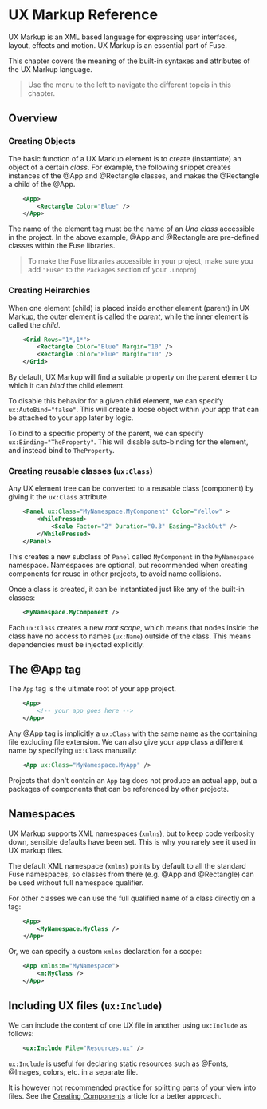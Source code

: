# UX Markup Reference

UX Markup is an XML based language for expressing user interfaces, layout, effects and motion. UX Markup is an essential part of Fuse.

This chapter covers the meaning of the built-in syntaxes and attributes of the UX Markup language.

> Use the menu to the left to navigate the different topcis in this chapter.

## Overview

### Creating Objects

The basic function of a UX Markup element is to create (instantiate) an object of a certain *class*. For example, the following snippet creates instances of the @App and @Rectangle classes, and makes the @Rectangle a child of the @App.

```xml
	<App>
		<Rectangle Color="Blue" />
	</App>
```

The name of the element tag must be the name of an *Uno class* accessible in the project. In the above example, @App and @Rectangle are pre-defined classes within the Fuse libraries.

> To make the Fuse libraries accessible in your project, make sure you add `"Fuse"` to the `Packages` section of your `.unoproj`

### Creating Heirarchies

When one element (child) is placed inside another element (parent) in UX Markup, the outer element is called the *parent*, while the inner element is called the *child*. 
	
```xml
	<Grid Rows="1*,1*">
		<Rectangle Color="Blue" Margin="10" />
		<Rectangle Color="Blue" Margin="10" />
	</Grid>
```

By default, UX Markup will find a suitable property on the parent element to which it can *bind* the child element.

To disable this behavior for a given child element, we can specify `ux:AutoBind="false"`. This will create a loose object within your app that can be attached to your app later by logic.

To bind to a specific property of the parent, we can specify `ux:Binding="TheProperty"`. This will disable auto-binding for the element, and instead bind to `TheProperty`.

### Creating reusable classes (`ux:Class`)

Any UX element tree can be converted to a reusable class (component) by giving it the `ux:Class` attribute.

```xml
	<Panel ux:Class="MyNamespace.MyComponent" Color="Yellow" >
		<WhilePressed>
			<Scale Factor="2" Duration="0.3" Easing="BackOut" />
		</WhilePressed>
	</Panel>
```

This creates a new subclass of `Panel` called `MyComponent` in the `MyNamespace` namespace. Namespaces are optional, but recommended when creating components for reuse in other projects, to avoid name collisions.

Once a class is created, it can be instantiated just like any of the built-in classes:

```xml
	<MyNamespace.MyComponent />
```

Each `ux:Class` creates a new *root scope*, which means that nodes inside the class have no access to names (`ux:Name`) outside of the class. This means dependencies must be injected explicitly.

## The @App tag

The `App` tag is the ultimate root of your app project.

```xml
	<App>
		<!-- your app goes here -->
	</App>
```

Any @App tag is implicitly a `ux:Class` with the same name as the containing file excluding file extension. We can also give your app class a different name by specifying `ux:Class` manually:

```xml
	<App ux:Class="MyNamespace.MyApp" />
```

Projects that don't contain an `App` tag does not produce an actual app, but a packages of components that can be referenced by other projects.


## Namespaces

UX Markup supports XML namespaces (`xmlns`), but to keep code verbosity down, sensible defaults have been set. This is why you rarely see it used in UX markup files.

The default XML namespace (`xmlns`) points by default to all the standard Fuse namespaces, so classes from there (e.g. @App and @Rectangle) can be used without full namespace qualifier.

For other classes we can use the full qualified name of a class directly on a tag:

```xml
	<App>
		<MyNamespace.MyClass />
	</App>
```

Or, we can specify a custom `xmlns` declaration for a scope:

```xml
	<App xmlns:m="MyNamespace">
		<m:MyClass />
	</App>
```

## Including UX files (`ux:Include`)

We can include the content of one UX file in another using `ux:Include` as follows:

```xml
	<ux:Include File="Resources.ux" />
```


`ux:Include` is useful for declaring static resources such as @Fonts, @Images, colors, etc. in a separate file.

It is however not recommended practice for splitting parts of your view into files. See the [Creating Components](../componentization.md) article for a better approach.
